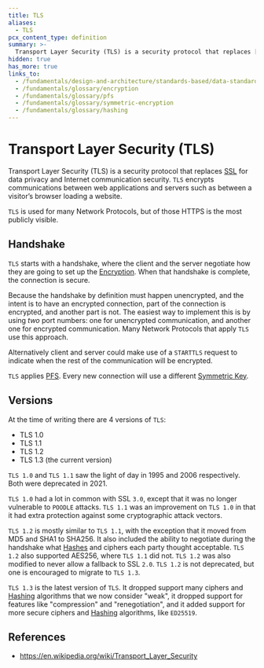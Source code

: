 ```yaml
---
title: TLS
aliases:
  - TLS
pcx_content_type: definition
summary: >-
  Transport Layer Security (TLS) is a security protocol that replaces [SSL](/fundamentals/design-and-architecture/standards-based/data-standards/ssl) for data privacy and Internet communication security. TLS encrypts communications between web applications and servers such as between a visitor’s browser loading a website.
hidden: true
has_more: true
links_to:
  - /fundamentals/design-and-architecture/standards-based/data-standards/ssl
  - /fundamentals/glossary/encryption
  - /fundamentals/glossary/pfs
  - /fundamentals/glossary/symmetric-encryption
  - /fundamentals/glossary/hashing
---
```


# Transport Layer Security (TLS)

Transport Layer Security (TLS) is a security protocol that replaces [SSL](/fundamentals/design-and-architecture/standards-based/data-standards/ssl) for data privacy and Internet communication security. `TLS` encrypts communications between web applications and servers such as between a visitor’s browser loading a website.

`TLS` is used for many Network Protocols, but of those HTTPS is the most publicly visible.

## Handshake

`TLS` starts with a handshake, where the client and the server negotiate how they are going to set up the [Encryption](/fundamentals/glossary/encryption). When that handshake is complete, the connection is secure.

Because the handshake by definition must happen unencrypted, and the intent is to have an encrypted connection, part of the connection is encrypted, and another part is not. The easiest way to implement this is by using _two_ port numbers: one for unencrypted communication, and another one for encrypted communication. Many Network Protocols that apply `TLS` use this approach.

Alternatively client and server could make use of a `STARTTLS` request to indicate when the rest of the communication will be encrypted.

`TLS` applies [PFS](/fundamentals/glossary/pfs). Every new connection will use a different [Symmetric Key](/fundamentals/glossary/symmetric-encryption).

## Versions

At the time of writing there are 4 versions of `TLS`:

- TLS 1.0
- TLS 1.1
- TLS 1.2
- TLS 1.3 (the current version)

`TLS 1.0` and `TLS 1.1` saw the light of day in 1995 and 2006 respectively. Both were deprecated in 2021.

`TLS 1.0` had a lot in common with SSL `3.0`, except that it was no longer vulnerable to `POODLE` attacks. `TLS 1.1` was an improvement on `TLS 1.0` in that it had extra protection against some cryptographic attack vectors.

`TLS 1.2` is mostly similar to `TLS 1.1`, with the exception that it moved from MD5 and SHA1 to SHA256. It also included the ability to negotiate during the handshake what [Hashes](/fundamentals/glossary/hashing) and ciphers each party thought acceptable. `TLS 1.2` also supported AES256, where `TLS 1.1` did not. `TLS 1.2` was also modified to never allow a fallback to SSL `2.0`. `TLS 1.2` is not deprecated, but one is encouraged to migrate to `TLS 1.3`.

`TLS 1.3` is the latest version of `TLS`. It dropped support many ciphers and [Hashing](/fundamentals/glossary/hashing) algorithms that we now consider "weak", it dropped support for features like "compression" and "renegotiation", and it added support for more secure ciphers and [Hashing](/fundamentals/glossary/hashing) algorithms, like `ED25519`.

## References

- https://en.wikipedia.org/wiki/Transport_Layer_Security
